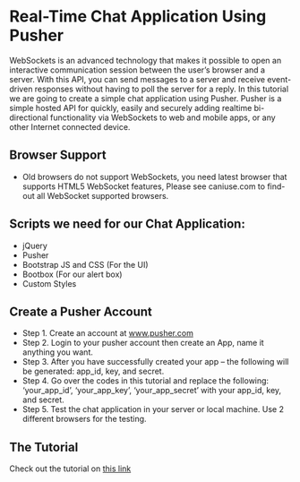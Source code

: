# Real-Time Chat Application Using Pusher
WebSockets is an advanced technology that makes it possible to open an interactive communication session between the user’s browser and a server. With this API, you can send messages to a server and receive event-driven responses without having to poll the server for a reply. In this tutorial we are going to create a simple chat application using Pusher. Pusher is a simple hosted API for quickly, easily and securely adding realtime bi-directional functionality via WebSockets to web and mobile apps, or any other Internet connected device.

## Browser Support
+ Old browsers do not support WebSockets, you need latest browser that supports HTML5 WebSocket features, Please see caniuse.com to find-out all WebSocket supported browsers.

## Scripts we need for our Chat Application:
+ jQuery
+ Pusher
+ Bootstrap JS and CSS (For the UI)
+ Bootbox (For our alert box)
+ Custom Styles

## Create a Pusher Account
+ Step 1. Create an account at www.pusher.com
+ Step 2. Login to your pusher account then create an App, name it anything you want.
+ Step 3. After you have successfully created your app – the following will be generated: app_id, key, and secret.
+ Step 4. Go over the codes in this tutorial and replace the following: ‘your_app_id’, ‘your_app_key’, ‘your_app_secret’ with your app_id, key, and secret.
+ Step 5. Test the chat application in your server or local machine. Use 2 different browsers for the testing.

## The Tutorial
Check out the tutorial on [this link](http://carlofontanos.com/building-a-real-time-chat-application-using-pusher/)
